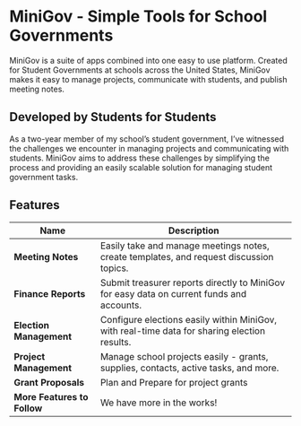 # MiniGov - Simple Tools for School Governments
MiniGov is a suite of apps combined into one easy to use platform. Created for Student Governments at schools across the United States, MiniGov makes it easy to manage projects, communicate with students, and publish meeting notes.
## Developed by Students for Students
As a two-year member of my school’s student government, I’ve witnessed the challenges we encounter in managing projects and communicating with students. MiniGov aims to address these challenges by simplifying the process and providing an easily scalable solution for managing student government tasks.
## Features
| Name | Description |
|--|--|
| **Meeting Notes** | Easily take and manage meetings notes, create templates, and request discussion topics. |
| **Finance Reports** | Submit treasurer reports directly to MiniGov for easy data on current funds and accounts. |
| **Election Management** | Configure elections easily within MiniGov, with real-time data for sharing election results. |
| **Project Management** | Manage school projects easily - grants, supplies, contacts, active tasks, and more. |
| **Grant Proposals** | Plan and Prepare for project grants |
| **More Features to Follow** | We have more in the works! |
